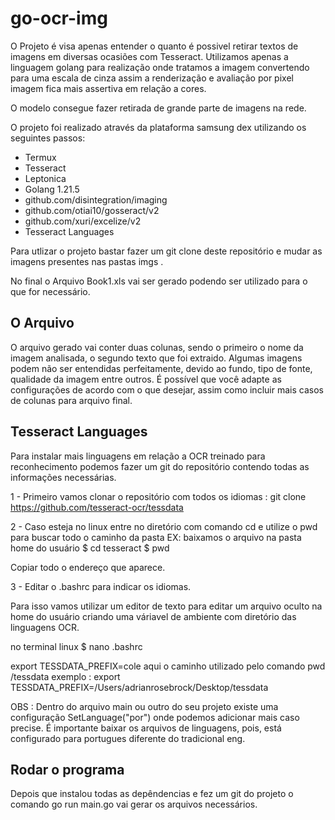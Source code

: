  # go-ocr-img

O Projeto é visa apenas entender o quanto é possivel retirar textos de imagens em diversas ocasiões com Tesseract.
Utilizamos apenas a linguagem golang para realização onde tratamos a imagem convertendo para uma escala de cinza
assim a renderização e avaliação por pixel imagem fica mais assertiva em relação a cores. 

O modelo consegue fazer retirada de grande parte de imagens na rede.

O projeto foi realizado através da plataforma samsung dex utilizando os seguintes passos:

* Termux
* Tesseract
* Leptonica
* Golang 1.21.5
* github.com/disintegration/imaging
* github.com/otiai10/gosseract/v2
* github.com/xuri/excelize/v2
* Tesseract Languages

Para utlizar o projeto bastar fazer um git clone deste repositório e mudar as imagens presentes nas pastas imgs .

No final o Arquivo Book1.xls vai ser gerado podendo ser utilizado para o que for necessário.


## O Arquivo

O arquivo gerado vai conter duas colunas, sendo o primeiro o nome da imagem analisada, o segundo texto que foi extraido. 
Algumas imagens podem não ser entendidas perfeitamente, devido ao fundo, tipo de fonte, qualidade da imagem entre outros.
É possível que você adapte as configurações de acordo com o que desejar, assim como incluir mais casos de colunas para arquivo final.

## Tesseract Languages 

Para instalar mais linguagens em relação a OCR treinado para reconhecimento podemos fazer um git do repositório contendo todas as informações necessárias.

1 - Primeiro vamos clonar o repositório com todos os idiomas :
   git clone https://github.com/tesseract-ocr/tessdata

2 - Caso esteja no linux entre no diretório com comando cd e utilize o pwd para buscar todo o caminho da pasta
   EX: baixamos o arquivo na pasta home do usuário
      $ cd tesseract 
      $ pwd 
    
Copiar todo o endereço que aparece.

 3 - Editar o .bashrc para indicar os idiomas.
   
  Para isso vamos utilizar um editor de texto para editar um arquivo oculto na home do usuário criando uma váriavel de ambiente com diretório
  das linguagens OCR.

  no terminal linux 
  $ nano .bashrc 
   
  export TESSDATA_PREFIX=cole aqui o caminho utilizado pelo comando pwd /tessdata
  exemplo : export TESSDATA_PREFIX=/Users/adrianrosebrock/Desktop/tessdata 

 OBS : Dentro do arquivo main ou outro do seu projeto existe uma configuração SetLanguage("por") onde podemos adicionar mais caso precise.
       É importante baixar os arquivos de linguagens, pois, está configurado para portugues diferente do tradicional eng. 

## Rodar o programa

Depois que instalou todas as depêndencias e fez um git do projeto o comando go run main.go vai gerar os arquivos necessários.
